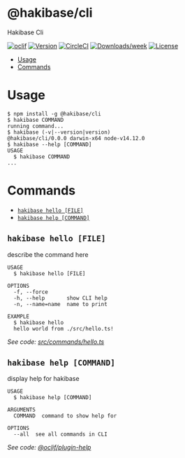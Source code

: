 @hakibase/cli
=============

Hakibase Cli

[![oclif](https://img.shields.io/badge/cli-oclif-brightgreen.svg)](https://oclif.io)
[![Version](https://img.shields.io/npm/v/@hakibase/cli.svg)](https://npmjs.org/package/@hakibase/cli)
[![CircleCI](https://circleci.com/gh/hakibase/hakibase-cli/tree/master.svg?style=shield)](https://circleci.com/gh/hakibase/hakibase-cli/tree/master)
[![Downloads/week](https://img.shields.io/npm/dw/@hakibase/cli.svg)](https://npmjs.org/package/@hakibase/cli)
[![License](https://img.shields.io/npm/l/@hakibase/cli.svg)](https://github.com/hakibase/hakibase-cli/blob/master/package.json)

<!-- toc -->
* [Usage](#usage)
* [Commands](#commands)
<!-- tocstop -->
# Usage
<!-- usage -->
```sh-session
$ npm install -g @hakibase/cli
$ hakibase COMMAND
running command...
$ hakibase (-v|--version|version)
@hakibase/cli/0.0.0 darwin-x64 node-v14.12.0
$ hakibase --help [COMMAND]
USAGE
  $ hakibase COMMAND
...
```
<!-- usagestop -->
# Commands
<!-- commands -->
* [`hakibase hello [FILE]`](#hakibase-hello-file)
* [`hakibase help [COMMAND]`](#hakibase-help-command)

## `hakibase hello [FILE]`

describe the command here

```
USAGE
  $ hakibase hello [FILE]

OPTIONS
  -f, --force
  -h, --help       show CLI help
  -n, --name=name  name to print

EXAMPLE
  $ hakibase hello
  hello world from ./src/hello.ts!
```

_See code: [src/commands/hello.ts](https://github.com/hakibase/hakibase-cli/blob/v0.0.0/src/commands/hello.ts)_

## `hakibase help [COMMAND]`

display help for hakibase

```
USAGE
  $ hakibase help [COMMAND]

ARGUMENTS
  COMMAND  command to show help for

OPTIONS
  --all  see all commands in CLI
```

_See code: [@oclif/plugin-help](https://github.com/oclif/plugin-help/blob/v3.2.1/src/commands/help.ts)_
<!-- commandsstop -->
